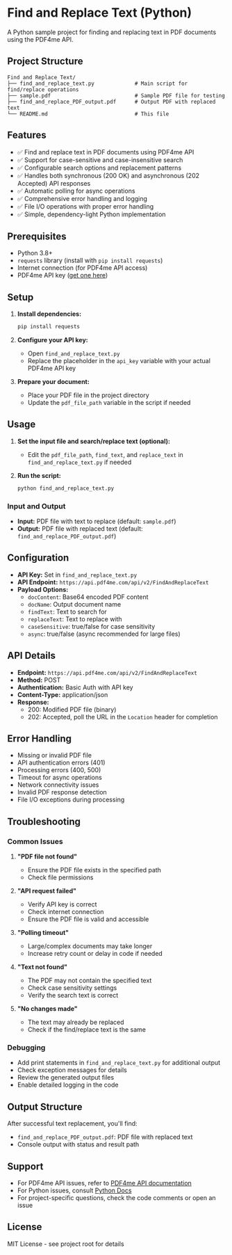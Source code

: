 # Find and Replace Text (Python)

A Python sample project for finding and replacing text in PDF documents using the PDF4me API.

## Project Structure

```
Find and Replace Text/
├── find_and_replace_text.py             # Main script for find/replace operations
├── sample.pdf                           # Sample PDF file for testing
├── find_and_replace_PDF_output.pdf      # Output PDF with replaced text
└── README.md                            # This file
```

## Features

- ✅ Find and replace text in PDF documents using PDF4me API
- ✅ Support for case-sensitive and case-insensitive search
- ✅ Configurable search options and replacement patterns
- ✅ Handles both synchronous (200 OK) and asynchronous (202 Accepted) API responses
- ✅ Automatic polling for async operations
- ✅ Comprehensive error handling and logging
- ✅ File I/O operations with proper error handling
- ✅ Simple, dependency-light Python implementation

## Prerequisites

- Python 3.8+
- `requests` library (install with `pip install requests`)
- Internet connection (for PDF4me API access)
- PDF4me API key ([get one here](https://dev.pdf4me.com/dashboard/#/api-keys/))

## Setup

1. **Install dependencies:**
   ```bash
   pip install requests
   ```

2. **Configure your API key:**
   - Open `find_and_replace_text.py`
   - Replace the placeholder in the `api_key` variable with your actual PDF4me API key

3. **Prepare your document:**
   - Place your PDF file in the project directory
   - Update the `pdf_file_path` variable in the script if needed

## Usage

1. **Set the input file and search/replace text (optional):**
   - Edit the `pdf_file_path`, `find_text`, and `replace_text` in `find_and_replace_text.py` if needed

2. **Run the script:**
   ```bash
   python find_and_replace_text.py
   ```

### Input and Output

- **Input:** PDF file with text to replace (default: `sample.pdf`)
- **Output:** PDF file with replaced text (default: `find_and_replace_PDF_output.pdf`)

## Configuration

- **API Key:** Set in `find_and_replace_text.py`
- **API Endpoint:** `https://api.pdf4me.com/api/v2/FindAndReplaceText`
- **Payload Options:**
  - `docContent`: Base64 encoded PDF content
  - `docName`: Output document name
  - `findText`: Text to search for
  - `replaceText`: Text to replace with
  - `caseSensitive`: true/false for case sensitivity
  - `async`: true/false (async recommended for large files)

## API Details

- **Endpoint:** `https://api.pdf4me.com/api/v2/FindAndReplaceText`
- **Method:** POST
- **Authentication:** Basic Auth with API key
- **Content-Type:** application/json
- **Response:**
  - 200: Modified PDF file (binary)
  - 202: Accepted, poll the URL in the `Location` header for completion

## Error Handling

- Missing or invalid PDF file
- API authentication errors (401)
- Processing errors (400, 500)
- Timeout for async operations
- Network connectivity issues
- Invalid PDF response detection
- File I/O exceptions during processing

## Troubleshooting

### Common Issues

1. **"PDF file not found"**
   - Ensure the PDF file exists in the specified path
   - Check file permissions

2. **"API request failed"**
   - Verify API key is correct
   - Check internet connection
   - Ensure the PDF file is valid and accessible

3. **"Polling timeout"**
   - Large/complex documents may take longer
   - Increase retry count or delay in code if needed

4. **"Text not found"**
   - The PDF may not contain the specified text
   - Check case sensitivity settings
   - Verify the search text is correct

5. **"No changes made"**
   - The text may already be replaced
   - Check if the find/replace text is the same

### Debugging

- Add print statements in `find_and_replace_text.py` for additional output
- Check exception messages for details
- Review the generated output files
- Enable detailed logging in the code

## Output Structure

After successful text replacement, you'll find:
- `find_and_replace_PDF_output.pdf`: PDF file with replaced text
- Console output with status and result path

## Support

- For PDF4me API issues, refer to [PDF4me API documentation](https://developer.pdf4me.com/docs/api/)
- For Python issues, consult [Python Docs](https://docs.python.org/3/)
- For project-specific questions, check the code comments or open an issue

## License

MIT License - see project root for details 